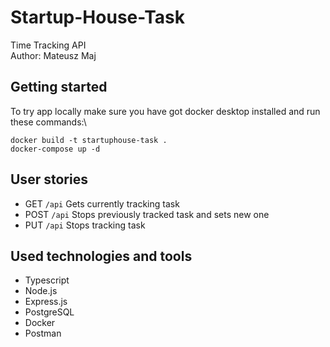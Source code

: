 # Startup-House-Task
Time Tracking API\
Author: Mateusz Maj
## Getting started
To try app locally make sure you have got docker desktop installed and run these commands:\
```
docker build -t startuphouse-task .
docker-compose up -d
```
## User stories
* GET ```/api```
Gets currently tracking task
* POST ```/api```
Stops previously tracked task and sets new one
* PUT ```/api```
Stops tracking task
## Used technologies and tools
* Typescript
* Node.js
* Express.js
* PostgreSQL
* Docker
* Postman
